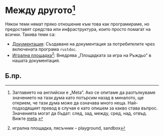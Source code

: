 # Между другото[^meta]

Някои теми нямат пряко отношение към това как програмираме, но предоставят
средства или инфраструктура, които просто помагат на всички. Такива теми са:

- [Документация][doc]: Създаване на документация за потребителите чрез включената програма `rustdoc`.
- [Игрална площадка][playground][^playground]: Внедрява „Площадката за игра на Ръждьо” в нашата документация.

[doc]: meta/doc.md
[playground]: meta/playground.md

## Б.пр.

[^meta]: Заглавието на английски е „Meta”. Ако се опитаме да разтълкуваме
  значението на тази дума като потърсим назад в миналото, ще открием, че тази
  дума може да означава много неща. Най-подходящият превод в случая е като
  опишем за какво става въпрос. Значенията могат да бъдат: след, зад, между,
  сред, над, отвъд. Вижте [meta](https://www.etymonline.com/search?q=meta).

[^playground]: игрална площадка, пясъчник – playground, sandbox

